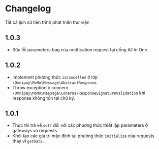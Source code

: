 # Changelog

Tất cả lịch sử tiến trình phát triển thư viện

## 1.0.3

- Sửa lỗi parameters bag của notification request tại cổng All In One.

## 1.0.2

- Implement phương thức `isCancelled` ở lớp `\Omnipay\MoMo\Message\AbstractResponse`.
- Throw exception ở concern `\Omnipay\MoMo\Message\Conerns\ResponseSignatureValidation` khi response không tồn tại chữ ký.

## 1.0.1

- Thực thi trả về `self` đối với các phương thức thiết lập parameters ở gateways và requests.
- Khởi tạo các giá trị mặc định tại phương thức `initialize` của requests thay vì `getData`.

